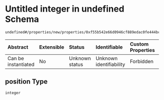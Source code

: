 # Untitled integer in undefined Schema

```txt
undefined#/properties/new/properties/0xf55b542e66d0946cf889edac0fe444bc3d27758b97a731178991229a00d824b1/properties/position
```



| Abstract            | Extensible | Status         | Identifiable            | Custom Properties | Additional Properties | Access Restrictions | Defined In                                                           |
| :------------------ | :--------- | :------------- | :---------------------- | :---------------- | :-------------------- | :------------------ | :------------------------------------------------------------------- |
| Can be instantiated | No         | Unknown status | Unknown identifiability | Forbidden         | Allowed               | none                | [Pool.schema.json\*](../out/Pool.schema.json "open original schema") |

## position Type

`integer`

